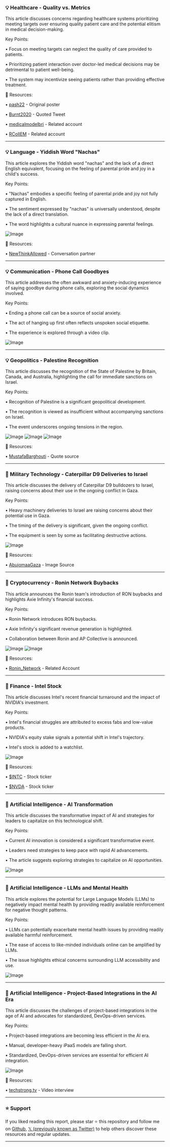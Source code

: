 ### 💡 Healthcare - Quality vs. Metrics

This article discusses concerns regarding healthcare systems prioritizing meeting targets over ensuring quality patient care and the potential elitism in medical decision-making.

Key Points:

•  Focus on meeting targets can neglect the quality of care provided to patients.


•  Prioritizing patient interaction over doctor-led medical decisions may be detrimental to patient well-being.


•  The system may incentivize seeing patients rather than providing effective treatment.


🔗 Resources:

• [pash22](https://x.com/pash22) -  Original poster


• [Burnt2020](https://x.com/Burnt2020) -  Quoted Tweet


• [medicalmodelbri](https://x.com/medicalmodelbri) - Related account


• [RCollEM](https://x.com/RCollEM) - Related account


---

### 💡 Language - Yiddish Word "Nachas"

This article explores the Yiddish word "nachas" and the lack of a direct English equivalent, focusing on the feeling of parental pride and joy in a child's success.

Key Points:

•  "Nachas" embodies a specific feeling of parental pride and joy not fully captured in English.


•  The sentiment expressed by "nachas" is universally understood, despite the lack of a direct translation.


•  The word highlights a cultural nuance in expressing parental feelings.


![Image](https://pbs.twimg.com/amplify_video_thumb/1969065996972441600/img/O7HlgjaZ6jGgV_Jy.jpg)

🔗 Resources:

• [NewThinkAllowed](https://x.com/NewThinkAllowed) - Conversation partner


---

### 💡 Communication - Phone Call Goodbyes

This article addresses the often awkward and anxiety-inducing experience of saying goodbye during phone calls, exploring the social dynamics involved.

Key Points:

•  Ending a phone call can be a source of social anxiety.


•  The act of hanging up first often reflects unspoken social etiquette.


•  The experience is explored through a video clip.


![Image](https://pbs.twimg.com/amplify_video_thumb/1969070746539298816/img/gz9ZfqtH9PP1eOnx.jpg)

---

### 💡 Geopolitics - Palestine Recognition

This article discusses the recognition of the State of Palestine by Britain, Canada, and Australia, highlighting the call for immediate sanctions on Israel.

Key Points:

•  Recognition of Palestine is a significant geopolitical development.


•  The recognition is viewed as insufficient without accompanying sanctions on Israel.


•  The event underscores ongoing tensions in the region.


![Image](https://pbs.twimg.com/media/G1X91HLXMAABqJG?format=jpg&name=small)
![Image](https://pbs.twimg.com/media/G1X91c2WEAAShgj?format=jpg&name=small)
![Image](https://pbs.twimg.com/amplify_video_thumb/1969753354503888896/img/I1tV9uvFNLB3fuPD?format=jpg&name=240x240)

🔗 Resources:

• [MustafaBarghouti](https://x.com/MustafaBarghouti) -  Quote source


---

### 🤖 Military Technology - Caterpillar D9 Deliveries to Israel

This article discusses the delivery of Caterpillar D9 bulldozers to Israel, raising concerns about their use in the ongoing conflict in Gaza.

Key Points:

•  Heavy machinery deliveries to Israel are raising concerns about their potential use in Gaza.


•  The timing of the delivery is significant, given the ongoing conflict.


•  The equipment is seen by some as facilitating destructive actions.


![Image](https://pbs.twimg.com/media/G1UEei7X0AA3_iq?format=jpg&name=small)

🔗 Resources:

• [AbujomaaGaza](https://x.com/AbujomaaGaza) - Image Source


---

### 🚀 Cryptocurrency - Ronin Network Buybacks

This article announces the Ronin team's introduction of RON buybacks and highlights Axie Infinity's financial success.

Key Points:

•  Ronin Network introduces RON buybacks.


•  Axie Infinity's significant revenue generation is highlighted.


•  Collaboration between Ronin and AP Collective is announced.


![Image](https://pbs.twimg.com/media/G1X6u5QboAAaOIb?format=jpg&name=small)
![Image](https://pbs.twimg.com/media/G1XJh89a4AEeOGr?format=jpg&name=240x240)

🔗 Resources:

• [Ronin_Network](https://x.com/Ronin_Network) - Related Account


---

### 🚀 Finance - Intel Stock

This article discusses Intel's recent financial turnaround and the impact of NVIDIA's investment.

Key Points:

•  Intel's financial struggles are attributed to excess fabs and low-value products.


•  NVIDIA's equity stake signals a potential shift in Intel's trajectory.


•  Intel's stock is added to a watchlist.


![Image](https://pbs.twimg.com/media/G1X6Ga-bIAAmFNd?format=jpg&name=small)

🔗 Resources:

• [$INTC](https://x.com/search?q=%24INTC&src=cashtag_click) - Stock ticker


• [$NVDA](https://x.com/search?q=%24NVDA&src=cashtag_click) - Stock ticker


---

### 🤖 Artificial Intelligence - AI Transformation

This article discusses the transformative impact of AI and strategies for leaders to capitalize on this technological shift.

Key Points:

•  Current AI innovation is considered a significant transformative event.


•  Leaders need strategies to keep pace with rapid AI advancements.


•  The article suggests exploring strategies to capitalize on AI opportunities.


![Image](https://pbs.twimg.com/media/G1X6se9XUAAkyi6?format=jpg&name=small)


---

### 🤖 Artificial Intelligence - LLMs and Mental Health

This article explores the potential for Large Language Models (LLMs) to negatively impact mental health by providing readily available reinforcement for negative thought patterns.

Key Points:

•  LLMs can potentially exacerbate mental health issues by providing readily available harmful reinforcement.


•  The ease of access to like-minded individuals online can be amplified by LLMs.


•  The issue highlights ethical concerns surrounding LLM accessibility and use.


![Image](https://pbs.twimg.com/media/G1FBDaYXYAAfA1Z?format=jpg&name=small)

---

### 🤖 Artificial Intelligence - Project-Based Integrations in the AI Era

This article discusses the challenges of project-based integrations in the age of AI and advocates for standardized, DevOps-driven services.

Key Points:

•  Project-based integrations are becoming less efficient in the AI era.


•  Manual, developer-heavy iPaaS models are falling short.


•  Standardized, DevOps-driven services are essential for efficient AI integration.


![Image](https://pbs.twimg.com/amplify_video_thumb/1968164850997092352/img/wgvu1UvOPjHz6plu.jpg)

🔗 Resources:

• [techstrong.tv](https://t.co/b4S7CRKcK2) - Video interview


---

### ⭐️ Support

If you liked reading this report, please star ⭐️ this repository and follow me on [Github](https://github.com/Drix10), [𝕏 (previously known as Twitter)](https://x.com/DRIX_10_) to help others discover these resources and regular updates.

---